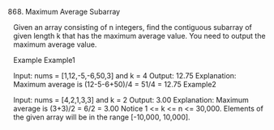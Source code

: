 868. Maximum Average Subarray

Given an array consisting of n integers, find the contiguous subarray of given length k that has the maximum average value. You need to output the maximum average value.

Example
Example1

Input:  nums = [1,12,-5,-6,50,3] and k = 4
Output: 12.75
Explanation:
Maximum average is (12-5-6+50)/4 = 51/4 = 12.75
Example2

Input:  nums = [4,2,1,3,3] and k = 2
Output: 3.00
Explanation:
Maximum average is (3+3)/2 = 6/2 = 3.00
Notice
1 <= k <= n <= 30,000.
Elements of the given array will be in the range [-10,000, 10,000].